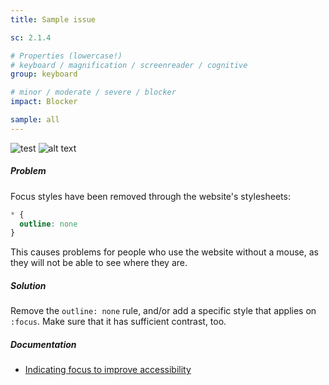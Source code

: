 ```yaml
---
title: Sample issue

sc: 2.1.4

# Properties (lowercase!)
# keyboard / magnification / screenreader / cognitive
group: keyboard

# minor / moderate / severe / blocker
impact: Blocker

sample: all
---
```


![test](images/001.jpg)
![alt text](images/002.jpg)

##### Problem

Focus styles have been removed through the website's stylesheets:

```css
* { 
  outline: none 
}
```

This causes problems for people who use the website without a mouse, as they will not be able to see where they are.

##### Solution

Remove the `outline: none` rule, and/or add a specific style that applies on `:focus`. Make sure that it has sufficient contrast, too.

##### Documentation

- [Indicating focus to improve accessibility](https://hiddedevries.nl/en/blog/2019-06-06-indicating-focus-to-improve-accessibility)
